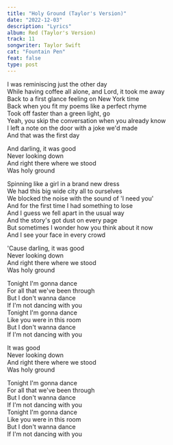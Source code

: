 ```yaml
---
title: "Holy Ground (Taylor's Version)"
date: "2022-12-03"
description: "Lyrics"
album: Red (Taylor's Version)
track: 11
songwriter: Taylor Swift
cat: "Fountain Pen"
feat: false
type: post
---
```


<p className="verse-one">
I was reminiscing just the other day <br />
While having coffee all alone, and Lord, it took me away <br />
Back to a first glance feeling on New York time <br />
Back when you fit my poems like a perfect rhyme <br />
Took off faster than a green light, go <br />
Yeah, you skip the conversation when you already know <br />
I left a note on the door with a joke we'd made <br />
And that was the first day <br />
</p>
<p className="chorus">
And darling, it was good <br />
Never looking down <br />
And right there where we stood <br />
Was holy ground <br />
</p>
<p className="verse-two">
Spinning like a girl in a brand new dress <br />
We had this big wide city all to ourselves <br />
We blocked the noise with the sound of 'I need you' <br />
And for the first time I had something to lose <br />
And I guess we fell apart in the usual way <br />
And the story's got dust on every page <br />
But sometimes I wonder how you think about it now <br />
And I see your face in every crowd <br />
</p>
<p className="chorus">
'Cause darling, it was good <br />
Never looking down <br />
And right there where we stood <br />
Was holy ground <br />
</p>
<p className="bridge">
Tonight I'm gonna dance <br />
For all that we've been through <br />
But I don't wanna dance <br />
If I'm not dancing with you <br />
Tonight I'm gonna dance <br />
Like you were in this room <br />
But I don't wanna dance <br />
If I'm not dancing with you <br />
</p>
<p className="chorus">
It was good <br />
Never looking down <br />
And right there where we stood <br />
Was holy ground <br />
</p>
<p className="outro">
Tonight I'm gonna dance <br />
For all that we've been through <br />
But I don't wanna dance <br />
If I'm not dancing with you <br />
Tonight I'm gonna dance <br />
Like you were in this room <br />
But I don't wanna dance <br />
If I'm not dancing with you <br />
</p>
